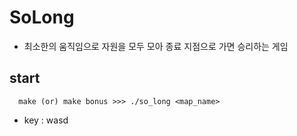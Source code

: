 # SoLong
+ 최소한의 움직임으로 자원을 모두 모아 종료 지점으로 가면 승리하는 게임

## start
```
  make (or) make bonus >>> ./so_long <map_name>
```
+ key : wasd
